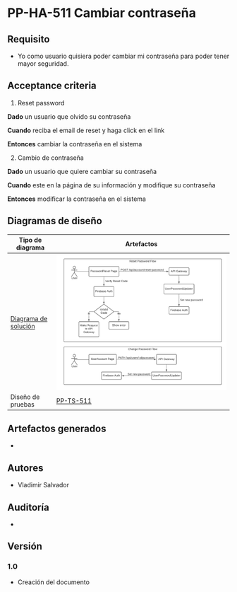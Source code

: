 # PP-HA-511 Cambiar contraseña

## Requisito

- Yo como usuario quisiera poder cambiar mi contraseña para poder tener mayor seguridad.

## Acceptance criteria

1. Reset password

**Dado** un usuario que olvido su contraseña

**Cuando** reciba el email de reset y haga click en el link

**Entonces** cambiar la contraseña en el sistema

2. Cambio de contraseña

**Dado** un usuario que quiere cambiar su contraseña

**Cuando** este en la página de su información y modifique su contraseña

**Entonces** modificar la contraseña en el sistema

## Diagramas de diseño

| Tipo de diagrama      | Artefactos                                                                                                            |
| --------------------- | --------------------------------------------------------------------------------------------------------------------- |
| [Diagrama de solución](https://lucid.app/lucidchart/d22a2e1e-b46e-4af4-afbb-f6292166fe65/edit?viewport_loc=-221%2C-93%2C2048%2C1128%2C0_0&invitationId=inv_c0bc20d5-4c05-49f4-a6f4-70d8525e5528) | ![Solution Chart](../../assets/PP-HA-511.png 'Cambiar contraseña')                                                               |
| Diseño de pruebas     | [PP-TS-511](https://taro-depto-ti.atlassian.net/l/c/61wzM7pE) |

## Artefactos generados

-

## Autores

- Vladimir Salvador

## Auditoría

-

## Versión

### 1.0
- Creación del documento
